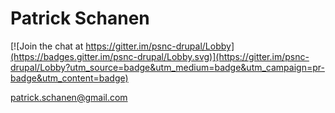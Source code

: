 # Patrick Schanen

[![Join the chat at https://gitter.im/psnc-drupal/Lobby](https://badges.gitter.im/psnc-drupal/Lobby.svg)](https://gitter.im/psnc-drupal/Lobby?utm_source=badge&utm_medium=badge&utm_campaign=pr-badge&utm_content=badge)


patrick.schanen@gmail.com
